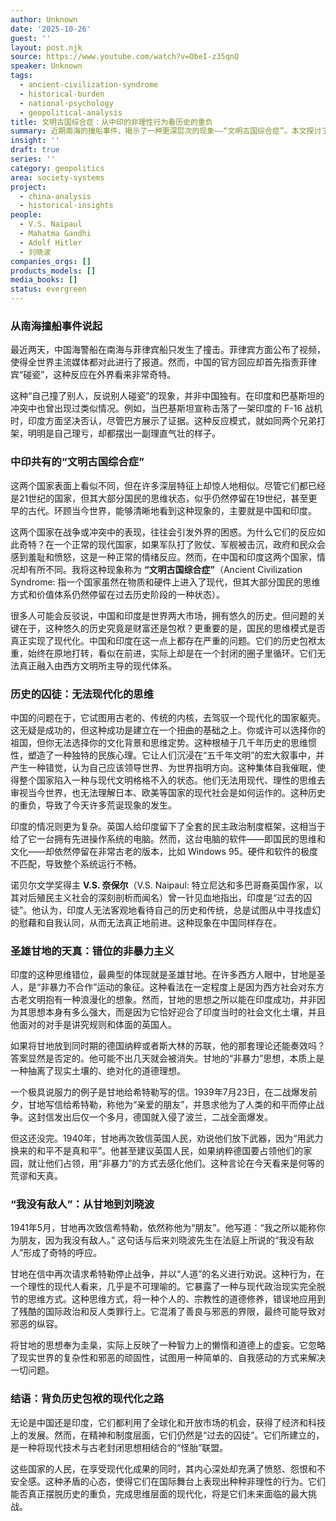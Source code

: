 ```yaml
---
author: Unknown
date: '2025-10-26'
guest: ''
layout: post.njk
source: https://www.youtube.com/watch?v=ObeI-z35qnQ
speaker: Unknown
tags:
  - ancient-civilization-syndrome
  - historical-burden
  - national-psychology
  - geopolitical-analysis
title: 文明古国综合症：从中印的非理性行为看历史的重负
summary: 近期南海的撞船事件，揭示了一种更深层次的现象——“文明古国综合症”。本文探讨了中国和印度这两个文明古国，在面对现代世界时所表现出的共同困境：尽管拥有现代化的硬件，其国民的思维方式却常常被沉重的历史包袱所束缚，停留在过去。文章通过分析印巴冲突、V.S. 奈保尔对“历史囚徒”的论述，以及圣雄甘地致信希特勒的天真行为，深入剖析了这种综合症如何导致国家行为的非理性，并阻碍其真正融入现代文明体系。
insight: ''
draft: true
series: ''
category: geopolitics
area: society-systems
project:
  - china-analysis
  - historical-insights
people:
  - V.S. Naipaul
  - Mahatma Gandhi
  - Adolf Hitler
  - 刘晓波
companies_orgs: []
products_models: []
media_books: []
status: evergreen
---
```

### 从南海撞船事件说起

最近两天，中国海警船在南海与菲律宾船只发生了撞击。菲律宾方面公布了视频，使得全世界主流媒体都对此进行了报道。然而，中国的官方回应却首先指责菲律宾“碰瓷”，这种反应在外界看来非常奇特。

这种“自己撞了别人，反说别人碰瓷”的现象，并非中国独有。在印度和巴基斯坦的冲突中也曾出现过类似情况。例如，当巴基斯坦宣称击落了一架印度的 F-16 战机时，印度方面坚决否认，尽管巴方展示了证据。这种反应模式，就如同两个兄弟打架，明明是自己理亏，却都摆出一副理直气壮的样子。

### 中印共有的“文明古国综合症”

这两个国家表面上看似不同，但在许多深层特征上却惊人地相似。尽管它们都已经是21世纪的国家，但其大部分国民的思维状态，似乎仍然停留在19世纪，甚至更早的古代。环顾当今世界，能够清晰地看到这种现象的，主要就是中国和印度。

这两个国家在战争或冲突中的表现，往往会引发外界的困惑。为什么它们的反应如此奇特？在一个正常的现代国家，如果军队打了败仗、军舰被击沉，政府和民众会感到羞耻和愤怒，这是一种正常的情绪反应。然而，在中国和印度这两个国家，情况却有所不同。我将这种现象称为 **“文明古国综合症”**（Ancient Civilization Syndrome: 指一个国家虽然在物质和硬件上进入了现代，但其大部分国民的思维方式和价值体系仍然停留在过去历史阶段的一种状态）。

很多人可能会反驳说，中国和印度是世界两大市场，拥有悠久的历史。但问题的关键在于，这种悠久的历史究竟是财富还是包袱？更重要的是，国民的思维模式是否真正实现了现代化。中国和印度在这一点上都存在严重的问题。它们的历史包袱太重，始终在原地打转，看似在前进，实际上却是在一个封闭的圈子里循环。它们无法真正融入由西方文明所主导的现代体系。

### 历史的囚徒：无法现代化的思维

中国的问题在于，它试图用古老的、传统的内核，去驾驭一个现代化的国家躯壳。这无疑是成功的，但这种成功是建立在一个扭曲的基础之上。你或许可以选择你的祖国，但你无法选择你的文化背景和思维定势。这种根植于几千年历史的思维惯性，塑造了一种独特的民族心理。它让人们沉浸在“五千年文明”的宏大叙事中，并产生一种错觉，认为自己应该领导世界、为世界指明方向。这种集体自我催眠，使得整个国家陷入一种与现代文明格格不入的状态。他们无法用现代、理性的思维去审视当今世界，也无法理解日本、欧美等国家的现代社会是如何运作的。这种历史的重负，导致了今天许多荒诞现象的发生。

印度的情况则更为复杂。英国人给印度留下了全套的民主政治制度框架，这相当于给了它一台拥有先进操作系统的电脑。然而，这台电脑的软件——即国民的思维和文化——却依然停留在非常古老的版本，比如 Windows 95。硬件和软件的极度不匹配，导致整个系统运行不畅。

诺贝尔文学奖得主 **V.S. 奈保尔**（V.S. Naipaul: 特立尼达和多巴哥裔英国作家，以其对后殖民主义社会的深刻剖析而闻名）曾一针见血地指出，印度是“过去的囚徒”。他认为，印度人无法客观地看待自己的历史和传统，总是试图从中寻找虚幻的慰藉和自我认同，从而无法真正地前进。这种现象在中国同样存在。

### 圣雄甘地的天真：错位的非暴力主义

印度的这种思维错位，最典型的体现就是圣雄甘地。在许多西方人眼中，甘地是圣人，是“非暴力不合作”运动的象征。这种看法在一定程度上是因为西方社会对东方古老文明抱有一种浪漫化的想象。然而，甘地的思想之所以能在印度成功，并非因为其思想本身有多么强大，而是因为它恰好迎合了印度当时的社会文化土壤，并且他面对的对手是讲究规则和体面的英国人。

如果将甘地放到同时期的德国纳粹或者斯大林的苏联，他的那套理论还能奏效吗？答案显然是否定的。他可能不出几天就会被消失。甘地的“非暴力”思想，本质上是一种抽离了现实土壤的、绝对化的道德理想。

一个极具说服力的例子是甘地给希特勒写的信。1939年7月23日，在二战爆发前夕，甘地写信给希特勒，称他为“亲爱的朋友”，并恳求他为了人类的和平而停止战争。这封信发出后仅一个多月，德国就入侵了波兰，二战全面爆发。

但这还没完。1940年，甘地再次致信英国人民，劝说他们放下武器，因为“用武力换来的和平不是真和平”。他甚至建议英国人民，如果纳粹德国要占领他们的家园，就让他们占领，用“非暴力”的方式去感化他们。这种言论在今天看来是何等的荒谬和天真。

### “我没有敌人”：从甘地到刘晓波

1941年5月，甘地再次致信希特勒，依然称他为“朋友”。他写道：“我之所以能称你为朋友，因为我没有敌人。” 这句话与后来刘晓波先生在法庭上所说的“我没有敌人”形成了奇特的呼应。

甘地在信中再次请求希特勒停止战争，并以“人道”的名义进行劝说。这种行为，在一个理性的现代人看来，几乎是不可理喻的。它暴露了一种与现代政治现实完全脱节的思维方式。这种思维方式，将一种个人的、宗教性的道德修养，错误地应用到了残酷的国际政治和反人类罪行上。它混淆了善良与邪恶的界限，最终可能导致对邪恶的纵容。

将甘地的思想奉为圭臬，实际上反映了一种智力上的懒惰和道德上的虚妄。它忽略了现实世界的复杂性和邪恶的顽固性，试图用一种简单的、自我感动的方式来解决一切问题。

### 结语：背负历史包袱的现代化之路

无论是中国还是印度，它们都利用了全球化和开放市场的机会，获得了经济和科技上的发展。然而，在精神和制度层面，它们仍然是“过去的囚徒”。它们所建立的，是一种将现代技术与古老封闭思想相结合的“怪胎”联盟。

这些国家的人民，在享受现代化成果的同时，其内心深处却充满了愤怒、怨恨和不安全感。这种矛盾的心态，使得它们在国际舞台上表现出种种非理性的行为。它们能否真正摆脱历史的重负，完成思维层面的现代化，将是它们未来面临的最大挑战。